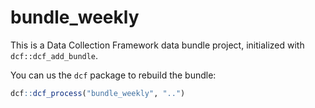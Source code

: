 # bundle_weekly

This is a Data Collection Framework data bundle project, initialized with `dcf::dcf_add_bundle`.

You can us the `dcf` package to rebuild the bundle:

```R
dcf::dcf_process("bundle_weekly", "..")
```
